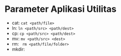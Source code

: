 # Parameter Aplikasi Utilitas
- cat: `cat <path/file>`
- ln: `ln <path/src> <path/dest>`
- cp: `cp <path/src> <path/dest>`
- mv: `mv <path/src> <dest>`
- rm: ` rm <path/file/folder>`
- mkdir: ` `
